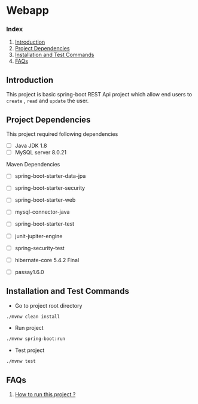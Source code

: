 # Webapp

### Index 

  1) [Introduction](#Introduction)
  2) [Project Dependencies](#Project-Dependencies)
  3) [Installation and Test Commands](#Installation-and-Test-Commands)
  4) [FAQs](#FAQs)
  
  
## Introduction 
This project is basic spring-boot REST Api project which allow end users 
to `create` , `read` and `update` the user.


## Project Dependencies
This project required following dependencies 
    
   - [ ] Java JDK 1.8
   - [ ] MySQL server 8.0.21

Maven Dependencies 
    
   - [ ] spring-boot-starter-data-jpa
   - [ ] spring-boot-starter-security
   - [ ] spring-boot-starter-web
   - [ ] mysql-connector-java
   - [ ] spring-boot-starter-test
   - [ ] junit-jupiter-engine
   - [ ] spring-security-test
   - [ ] hibernate-core 5.4.2 Final
   - [ ] passay1.6.0


## Installation and Test Commands

- Go to project root directory
 
```bash
./mvnw clean install
```

- Run project

```bash
./mvnw spring-boot:run
```

- Test project

```bash
./mvnw test
```




## FAQs
   1) [How to run this project ?](#Installation-and-Test-Commands)
   

